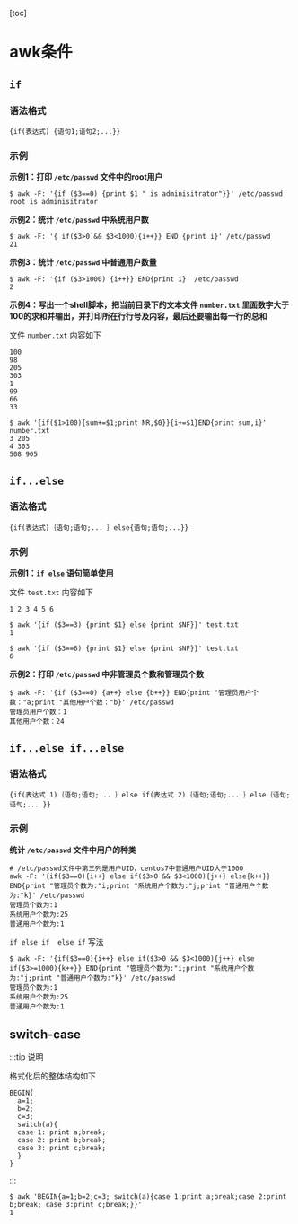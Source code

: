 [toc]



# awk条件

## `if`

### 语法格式

`{if(表达式) {语句1;语句2;...}}`

### 示例

**示例1：打印 `/etc/passwd` 文件中的root用户**

```shell
$ awk -F: '{if ($3==0) {print $1 " is adminisitrator"}}' /etc/passwd
root is adminisitrator
```



**示例2：统计 `/etc/passwd` 中系统用户数**

```shell
$ awk -F: '{ if($3>0 && $3<1000){i++}} END {print i}' /etc/passwd
21
```



**示例3：统计 `/etc/passwd` 中普通用户数量**

```shell
$ awk -F: '{if ($3>1000) {i++}} END{print i}' /etc/passwd
2
```



**示例4：写出一个shell脚本，把当前目录下的文本文件 `number.txt` 里面数字大于100的求和并输出，并打印所在行行号及内容，最后还要输出每一行的总和**

文件 `number.txt` 内容如下

```shell
100
98
205
303
1
99
66
33
```



```shell
$ awk '{if($1>100){sum+=$1;print NR,$0}}{i+=$1}END{print sum,i}' number.txt 
3 205
4 303
508 905
```



## `if...else`

### 语法格式

`{if(表达式)｛语句;语句;... ｝else{语句;语句;...}}`

### 示例

**示例1：`if else` 语句简单使用**

文件 `test.txt` 内容如下

```shell
1 2 3 4 5 6
```



```shell
$ awk '{if ($3==3) {print $1} else {print $NF}}' test.txt 
1

$ awk '{if ($3==6) {print $1} else {print $NF}}' test.txt 
6
```



**示例2：打印 `/etc/passwd` 中非管理员个数和管理员个数**

```shell
$ awk -F: '{if ($3==0) {a++} else {b++}} END{print "管理员用户个数："a;print "其他用户个数："b}' /etc/passwd
管理员用户个数：1
其他用户个数：24
```



## `if...else if...else`

### 语法格式

`{if(表达式 1)｛语句;语句;... ｝else if(表达式 2)｛语句;语句;... ｝else｛语句;语句;... }}`



### 示例

**统计 `/etc/passwd` 文件中用户的种类**

```shell
# /etc/passwd文件中第三列是用户UID，centos7中普通用户UID大于1000
awk -F: '{if($3==0){i++} else if($3>0 && $3<1000){j++} else{k++}} END{print "管理员个数为:"i;print "系统用户个数为:"j;print "普通用户个数为:"k}' /etc/passwd
管理员个数为:1
系统用户个数为:25
普通用户个数为:1
```



`if else if  else if` 写法

```shell
$ awk -F: '{if($3==0){i++} else if($3>0 && $3<1000){j++} else if($3>=1000){k++}} END{print "管理员个数为:"i;print "系统用户个数为:"j;print "普通用户个数为:"k}' /etc/passwd
管理员个数为:1
系统用户个数为:25
普通用户个数为:1
```



## switch-case

:::tip 说明

格式化后的整体结构如下

```shell
BEGIN{
  a=1;
  b=2;
  c=3;
  switch(a){
  case 1: print a;break;
  case 2: print b;break;
  case 3: print c;break;
  }
}
```

:::

```shell
$ awk 'BEGIN{a=1;b=2;c=3; switch(a){case 1:print a;break;case 2:print b;break; case 3:print c;break;}}'
1
```

